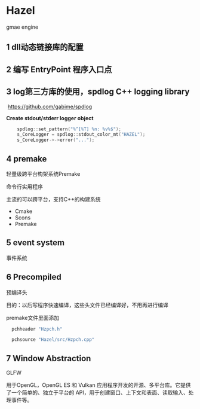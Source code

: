 # Hazel
gmae engine

## 1 dll动态链接库的配置

## 2 编写 EntryPoint 程序入口点

## 3 log第三方库的使用，spdlog C++ logging library  

​    https://github.com/gabime/spdlog

**Create stdout/stderr logger object**

```C
	spdlog::set_pattern("%^[%T] %n: %v%$");
	s_CoreLogger = spdlog::stdout_color_mt("HAZEL");
	s_CoreLogger->->error("...");

```

## 4 premake

轻量级跨平台构架系统Premake

命令行实用程序

主流的可以跨平台，支持C++的构建系统

- Cmake
- Scons
- Premake



## 5 event system

事件系统

## 6 Precompiled

预编译头

目的：以后写程序快速编译，这些头文件已经编译好，不用再进行编译

premake文件里面添加

```lua
  pchheader "Hzpch.h"

  pchsource "Hazel/src/Hzpch.cpp"
```



## 7 Window Abstraction

GLFW

用于OpenGL，OpenGL ES 和 Vulkan 应用程序开发的开源、多平台库。它提供了一个简单的、独立于平台的 API，用于创建窗口、上下文和表面、读取输入、处理事件等。
